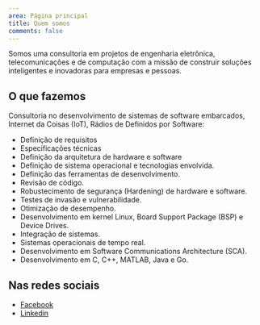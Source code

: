 ```yaml
---
area: Página principal
title: Quem somos
comments: false
---
```


Somos uma consultoria em projetos de engenharia eletrônica, telecomunicações e de computação com a missão de construir soluções inteligentes e inovadoras para empresas e pessoas. 

## O que fazemos

Consultoria no desenvolvimento de sistemas de software embarcados, Internet da Coisas (IoT), Rádios de Definidos por Software:

* Definição de requisitos
* Especificações técnicas
* Definição da arquitetura de hardware e software
* Definição de sistema operacional e tecnologias envolvida.
* Definição das ferramentas de desenvolvimento.
* Revisão de código.
* Robustecimento de segurança (Hardening) de hardware e software.
* Testes de invasão e vulnerabilidade.
* Otimização de desempenho.
* Desenvolvimento em kernel Linux, Board Support Package (BSP) e Device Drives.
* Integração de sistemas.
* Sistemas operacionais de tempo real.
* Desenvolvimento em Software Communications Architecture (SCA).
* Desenvolvimento em C, C++, MATLAB, Java e Go.

## Nas redes sociais

* [Facebook](https://www.facebook.com/GBittencourtConsultoria/)
* [Linkedin](https://www.linkedin.com/company/gbittencourt/)

